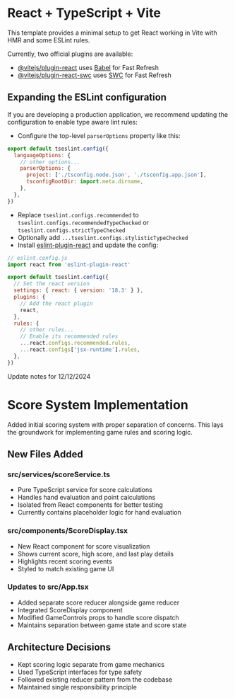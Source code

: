 # React + TypeScript + Vite

This template provides a minimal setup to get React working in Vite with HMR and some ESLint rules.

Currently, two official plugins are available:

- [@vitejs/plugin-react](https://github.com/vitejs/vite-plugin-react/blob/main/packages/plugin-react/README.md) uses [Babel](https://babeljs.io/) for Fast Refresh
- [@vitejs/plugin-react-swc](https://github.com/vitejs/vite-plugin-react-swc) uses [SWC](https://swc.rs/) for Fast Refresh

## Expanding the ESLint configuration

If you are developing a production application, we recommend updating the configuration to enable type aware lint rules:

- Configure the top-level `parserOptions` property like this:

```js
export default tseslint.config({
  languageOptions: {
    // other options...
    parserOptions: {
      project: ['./tsconfig.node.json', './tsconfig.app.json'],
      tsconfigRootDir: import.meta.dirname,
    },
  },
})
```

- Replace `tseslint.configs.recommended` to `tseslint.configs.recommendedTypeChecked` or `tseslint.configs.strictTypeChecked`
- Optionally add `...tseslint.configs.stylisticTypeChecked`
- Install [eslint-plugin-react](https://github.com/jsx-eslint/eslint-plugin-react) and update the config:

```js
// eslint.config.js
import react from 'eslint-plugin-react'

export default tseslint.config({
  // Set the react version
  settings: { react: { version: '18.3' } },
  plugins: {
    // Add the react plugin
    react,
  },
  rules: {
    // other rules...
    // Enable its recommended rules
    ...react.configs.recommended.rules,
    ...react.configs['jsx-runtime'].rules,
  },
})
```

Update notes for 12/12/2024
# **Score System Implementation**

Added initial scoring system with proper separation of concerns. This lays the groundwork for implementing game rules and scoring logic.

## **New Files Added**

### **src/services/scoreService.ts**

- Pure TypeScript service for score calculations
- Handles hand evaluation and point calculations
- Isolated from React components for better testing
- Currently contains placeholder logic for hand evaluation

### **src/components/ScoreDisplay.tsx**

- New React component for score visualization
- Shows current score, high score, and last play details
- Highlights recent scoring events
- Styled to match existing game UI

### **Updates to src/App.tsx**

- Added separate score reducer alongside game reducer
- Integrated ScoreDisplay component
- Modified GameControls props to handle score dispatch
- Maintains separation between game state and score state

## **Architecture Decisions**

- Kept scoring logic separate from game mechanics
- Used TypeScript interfaces for type safety
- Followed existing reducer pattern from the codebase
- Maintained single responsibility principle
